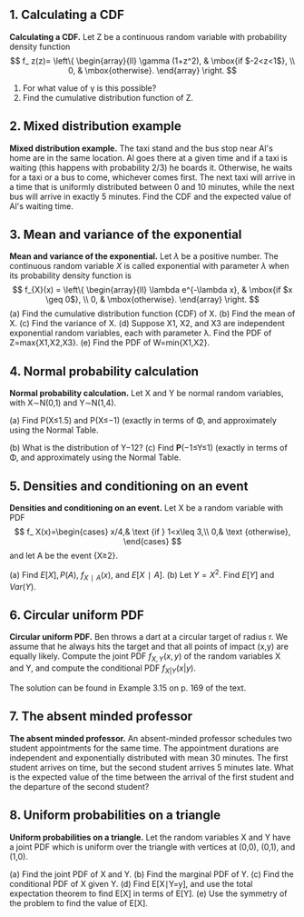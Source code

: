 ## 1. Calculating a CDF

**Calculating a CDF.** Let Z be a continuous random variable with probability density function
$$
f_ z(z)= \left\{  \begin{array}{ll} \gamma (1+z^2), &  \mbox{if $-2<z<1$}, \\ 0, &  \mbox{otherwise}. \end{array} \right.
$$

1. For what value of γ is this possible?
2. Find the cumulative distribution function of Z.



## 2. Mixed distribution example

**Mixed distribution example.** The taxi stand and the bus stop near Al's home are in the same location. Al goes there at a given time and if a taxi is waiting (this happens with probability 2/3) he boards it. Otherwise, he waits for a taxi or a bus to come, whichever comes first. The next taxi will arrive in a time that is uniformly distributed between 0 and 10 minutes, while the next bus will arrive in exactly 5 minutes. Find the CDF and the expected value of Al's waiting time.



## 3. Mean and variance of the exponential

**Mean and variance of the exponential.** Let $λ$ be a positive number. The continuous random variable $X$ is called exponential with parameter $λ$ when its probability density function is
$$
f_{X}(x) = \left\{  \begin{array}{ll} \lambda e^{-\lambda x}, &  \mbox{if $x \geq 0$}, \\ 0, &  \mbox{otherwise}. \end{array} \right.
$$
(a) Find the cumulative distribution function (CDF) of X.
(b) Find the mean of X. 
(c) Find the variance of X. 
(d) Suppose X1, X2, and X3 are independent exponential random variables, each with parameter λ. Find the PDF of Z=max{X1,X2,X3}. 
(e) Find the PDF of W=min{X1,X2}.



## 4. Normal probability calculation

**Normal probability calculation.** Let X and Y be normal random variables, with X∼N(0,1) and Y∼N(1,4).

(a) Find P(X≤1.5) and P(X≤−1) (exactly in terms of Φ, and approximately using the Normal Table.

(b) What is the distribution of Y−12?
(c) Find **P**(−1≤Y≤1) (exactly in terms of Φ, and approximately using the Normal Table.



## 5. Densities and conditioning on an event

**Densities and conditioning on an event.** Let X be a random variable with PDF
$$
f_ X(x)=\begin{cases}  x/4,&  \text {if } 1<x\leq 3,\\ 0,&  \text {otherwise}, \end{cases}
$$
and let A be the event {X≥2}.

(a) Find $E[X], P(A)$, $f_{X∣A}(x)$, and $E[X∣A]$.
(b) Let $Y=X^2$. Find $E[Y]$ and $Var(Y)$.



## 6. Circular uniform PDF

**Circular uniform PDF.** Ben throws a dart at a circular target of radius r. We assume that he always hits the target and that all points of impact (x,y) are equally likely. Compute the joint PDF $f_{X,Y}(x,y)$ of the random variables X and Y, and compute the conditional PDF $f_{X|Y}(x|y)$.

The solution can be found in Example 3.15 on p. 169 of the text.



## 7. The absent minded professor

**The absent minded professor.** An absent-minded professor schedules two student appointments for the same time. The appointment durations are independent and exponentially distributed with mean 30 minutes. The first student arrives on time, but the second student arrives 5 minutes late. What is the expected value of the time between the arrival of the first student and the departure of the second student?



## 8. Uniform probabilities on a triangle

 **Uniform probabilities on a triangle.** Let the random variables X and Y have a joint PDF which is uniform over the triangle with vertices at (0,0), (0,1), and (1,0).

(a) Find the joint PDF of X and Y.
(b) Find the marginal PDF of Y. 
(c) Find the conditional PDF of X given Y. 
(d) Find E[X∣Y=y], and use the total expectation theorem to find E[X] in terms of E[Y].
(e) Use the symmetry of the problem to find the value of E[X].